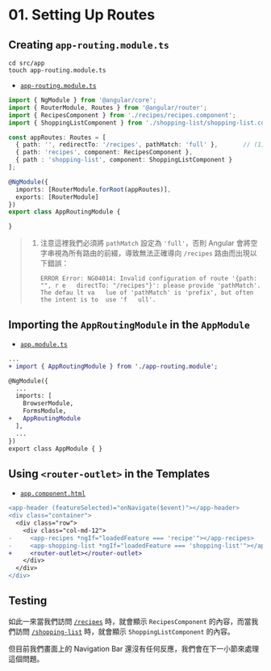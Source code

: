 # 01. Setting Up Routes

## Creating `app-routing.module.ts`

```shell
cd src/app
touch app-routing.module.ts
```

- [`app-routing.module.ts`](../../course-project-1/src/app/app-routing.module.ts)

```typescript
import { NgModule } from '@angular/core';
import { RouterModule, Routes } from '@angular/router';
import { RecipesComponent } from './recipes/recipes.component';
import { ShoppingListComponent } from './shopping-list/shopping-list.component';

const appRoutes: Routes = [
  { path: '', redirectTo: '/recipes', pathMatch: 'full' },       // (1)
  { path: 'recipes', component: RecipesComponent },
  { path : 'shopping-list', component: ShoppingListComponent }
];

@NgModule({
  imports: [RouterModule.forRoot(appRoutes)],
  exports: [RouterModule]
})
export class AppRoutingModule {

}
```

> 1.  注意這裡我們必須將 `pathMatch` 設定為 `'full'`，否則 Angular 會將空字串視為所有路由的前綴，導致無法正確導向 `/recipes` 路由而出現以下錯誤：
> 
>     ```
>     ERROR Error: NG04014: Invalid configuration of route '{path: "", r e   directTo: "/recipes"}': please provide 'pathMatch'. The defau lt va   lue of 'pathMatch' is 'prefix', but often the intent is to  use 'f   ull'.
>     ```

## Importing the `AppRoutingModule` in the `AppModule`

- [`app.module.ts`](../../course-project-1/src/app/app.module.ts)

```diff
...
+ import { AppRoutingModule } from './app-routing.module';

@NgModule({
  ...
  imports: [
    BrowserModule,
    FormsModule,
+   AppRoutingModule
  ],
  ...
})
export class AppModule { }
```

## Using `<router-outlet>` in the Templates

- [`app.component.html`](../../course-project-1/src/app/app.component.html)

```diff
<app-header (featureSelected)="onNavigate($event)"></app-header>
<div class="container">
  <div class="row">
    <div class="col-md-12">
-     <app-recipes *ngIf="loadedFeature === 'recipe'"></app-recipes>
-     <app-shopping-list *ngIf="loadedFeature === 'shopping-list'"></app-shopping-list>
+     <router-outlet></router-outlet>
    </div>
  </div>
</div>
```

## Testing

如此一來當我們訪問 [`/recipes`](http://localhost:4200/recipes) 時，就會顯示 `RecipesComponent` 的內容，而當我們訪問 [`/shopping-list`](http://localhost:4200/shopping-list) 時，就會顯示 `ShoppingListComponent` 的內容。

但目前我們畫面上的 Navigation Bar 還沒有任何反應，我們會在下一小節來處理這個問題。
